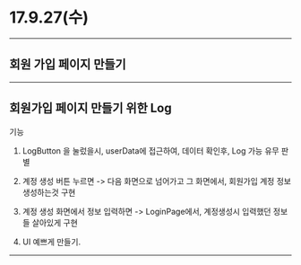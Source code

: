 # 17.9.27(수)

---

## 회원 가입 페이지 만들기

---

## 회원가입 페이지 만들기 위한 Log

기능
1. LogButton 을 눌렀을시, userData에 접근하여, 데이터 확인후, Log 가능 유무 판별

2. 계정 생성 버튼 누르면 -> 다음 화면으로 넘어가고 그 화면에서, 회원가입 계정 정보 생성하는것 구현

3. 계정 생성 화면에서 정보 입력하면 -> LoginPage에서, 계정생성시 입력했던 정보들 살아있게 구현

4. UI 예쁘게 만들기.

---


```swift



```
